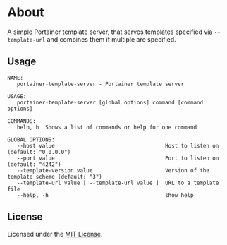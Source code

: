 # About
A simple Portainer template server, that serves templates specified via `--template-url` and combines them if multiple are specified.

## Usage

```
NAME:
   portainer-template-server - Portainer template server

USAGE:
   portainer-template-server [global options] command [command options]

COMMANDS:
   help, h  Shows a list of commands or help for one command

GLOBAL OPTIONS:
   --host value                                   Host to listen on (default: "0.0.0.0")
   --port value                                   Port to listen on (default: "4242")
   --template-version value                       Version of the template scheme (default: "3")
   --template-url value [ --template-url value ]  URL to a template file
   --help, -h                                     show help
```

## License
Licensed under the [MIT License](LICENSE).
